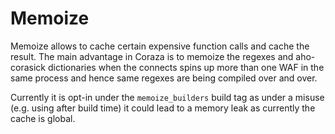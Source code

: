 # Memoize

Memoize allows to cache certain expensive function calls and
cache the result. The main advantage in Coraza is to memoize
the regexes and aho-corasick dictionaries when the connects
spins up more than one WAF in the same process and hence same
regexes are being compiled over and over.

Currently it is opt-in under the `memoize_builders` build tag
as under a misuse (e.g. using after build time) it could lead
to a memory leak as currently the cache is global.
